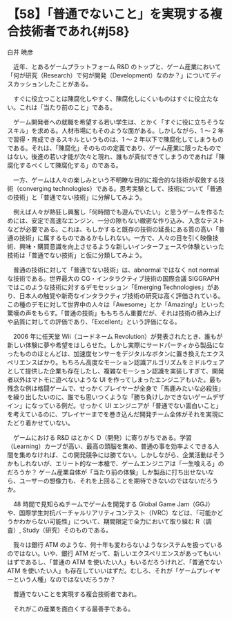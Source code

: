 # 【58】「普通でないこと」を実現する複合技術者であれ{#j58}

<div class="author">白井 暁彦</div>

　近年、とあるゲームプラットフォーム R&amp;D のトップと、ゲーム産業において「何が研究（Research）で何が開発（Development）なのか？」についてディスカッションしたことがある。

　すぐに役立つことは陳腐化しやすく、陳腐化しにくいものはすぐに役立たない。これは「当たり前のこと」である。

　ゲーム開発者への就職を希望する若い学生は、とかく「すぐに役に立ちそうなスキル」を求める。人材市場にもそのような面がある。しかしながら、1 ～ 2 年で習得・育成できるスキルというものは、1 ～ 2 年以下で陳腐化してしまうものである。それは、「陳腐化」そのものの定義であり、ゲーム産業に限ったものではない。後進の若い才能が次々と現れ、誰もが真似できてしまうのであれば「陳腐化するべくして陳腐化する」のである。

　一方、ゲームは人々の楽しみという不明瞭な目的に複合的な技術が収斂する技術（converging technologies）である。思考実験として、技術について「普通の技術」と「普通でない技術」に分解してみよう。

　例えば人々が熱狂し興奮し「何時間でも遊んでいたい」と思うゲームを作るためには、安定で高速なエンジン、一分の隙もない緻密な作り込み、入念なテストなどが必要である。これは、もしかすると既存の技術の延長にある質の高い「普通の技術」に属するものであるかもしれない。一方で、人々の目を引く映像技術、興味・購買意識を向上させるような新しいインターフェースや体験といった技術は「普通でない技術」と仮に分類してみよう。

　普通の技術に対して「普通でない技術」は、abnormal ではなく not normal な技術である。世界最大の CG・インタラクティブ技術の国際会議 SIGGRAPH ではこのような技術に対するデモセッション「Emerging Technologies」があり、日本人の触覚や新奇なインタラクティブ技術の研究は高く評価されている。この種のデモに対して世界中の人々は「Awesome」とか「Amazing!」といった驚嘆の声をもらす。「普通の技術」ももちろん重要だが、それは技術の積み上げや品質に対しての評価であり、「Excellent」という評価になる。

　2006 年に任天堂 Wii（コードネーム Revolution）が発表されたとき、誰もが新しい体験に夢や希望をはしらせた。しかし実際にサードパーティから製品になったもののほとんどは、加速度センサーをデジタルなボタンに置き換えたエクスペリエンスばかり。もちろん高度なモーション認識アルゴリズムをミドルウェアとして提供した企業も存在したし、複雑なモーション認識を実装しすぎて、開発者以外はマトモに遊べないような UI を作ってしまったエンジニアもいた。最も残念な例は格闘ゲームで、せっかくプレイヤーが全身で「馬鹿みたいな必殺技」を繰り出したいのに、誰でも思いつくような「勝ち負けしかできないゲームデザイン」になっている例だ。せっかく UI エンジニアが「普通でない面白いこと」を考えているのに、プレイヤーまでを巻き込んだ開発チーム全体がそれを実現にたどり着かせていない。

　ゲームにおける R&amp;D はとかく D（開発）に寄りがちである。学習（Learning）カーブが高い、最高の頭脳を集め、普通の事を効率よくできる人間を集めなければ、この開発競争には勝てない。しかしながら、企業活動はそうかもしれないが、エリート的な一本槍で、ゲームエンジニアは「一生喰える」のだろうか？ ゲーム産業自体が「当たり前の体験」しか製品に打ち出せないなら、ユーザーの想像力も、それを上回ることを期待できないのではないだろうか。

　48 時間で見知らぬチームでゲームを開発する Global Game Jam（GGJ）や、国際学生対抗バーチャルリアリティコンテスト（IVRC）などは、「可能かどうかわからない可能性」について、期間限定で全力において取り組む R（調査）, Study（研究）そのものである。

　我々は銀行 ATM のような、何十年も変わらないようなシステムを扱っているのではない。いや、銀行 ATM だって、新しいエクスペリエンスがあってもいいはずであるし、「普通の ATM を使いたい人」もいるだろうけれど、「普通でない ATM を使いたい人」も存在していいはずだ。むしろ、それが「ゲームプレイヤーという人種」なのではないだろうか？

　普通でないことを実現する複合技術者であれ。

　それがこの産業を面白くする最善手である。
